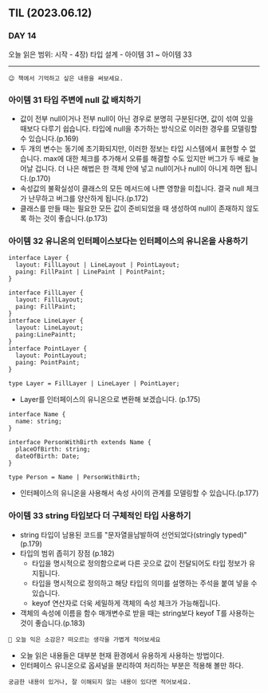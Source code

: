 ## TIL (2023.06.12)

### DAY 14

오늘 읽은 범위: 시작 - 4장) 타입 설계 - 아이템 31 ~ 아이템 33

---

```
😉 책에서 기억하고 싶은 내용을 써보세요.
```

### 아이템 31 타입 주변에 null 값 배치하기

- 값이 전부 null이거나 전부 null이 아닌 경우로 분명히 구분된다면, 값이 섞여 있을 때보다 다루기 쉽습니다.
  타입에 null을 추가하는 방식으로 이러한 경우를 모델링할 수 있습니다.(p.169)
- 두 개의 변수는 동기에 초기화되지만, 이러한 정보는 타입 시스템에서 표현할 수 없습니다. max에 대한 체크를
  추가해서 오류를 해결할 수도 있지만 버그가 두 배로 늘어날 겁니다.
  더 나은 해법은 한 객체 안에 넣고 null이거나 null이 아니게 하면 됩니다.(p.170)
- 속성값의 불확실성이 클래스의 모든 메서드에 나쁜 영향을 미칩니다. 결국 null 체크가 난무하고 버그를 양산하게 됩니다.(p.172)
- 클래스를 만들 때는 필요한 모든 값이 준비되었을 때 생성하여 null이 존재하지 않도록 하는 것이 좋습니다.(p.173)

### 아이템 32 유니온의 인터페이스보다는 인터페이스의 유니온을 사용하기

```
interface Layer {
  layout: FillLayout | LineLayout | PointLayout;
  paing: FillPaint | LinePaint | PointPaint;
}

interface FillLayer {
  layout: FillLayout;
  paing: FillPaint;
}
interface LineLayer {
  layout: LineLayout;
  paing:LinePaintt;
}
interface PointLayer {
  layout: PointLayout;
  paing: PointPaint;
}

type Layer = FillLayer | LineLayer | PointLayer;

```

- Layer를 인터페이스의 유니온으로 변환해 보겠습니다. (p.175)

```
interface Name {
  name: string;
}

interface PersonWithBirth extends Name {
  placeOfBirth: string;
  dateOfBirth: Date;
}

type Person = Name | PersonWithBirth;
```

- 인터페이스의 유니온을 사용해서 속성 사이의 관계를 모델링할 수 있습니다.(p.177)

### 아이템 33 string 타입보다 더 구체적인 타입 사용하기

- string 타입이 남용된 코드를 "문자열을남발하여 선언되었다(stringly typed)"(p.179)
- 타입의 범위 좁히기 장점 (p.182)
  - 타입을 명시적으로 정의함으로써 다른 곳으로 값이 전달되어도 타입 정보가 유지됩니다.
  - 타입을 명시적으로 정의하고 해당 타입의 의미를 설명하는 주석을 붙여 넣을 수 있습니다.
  - keyof 연산자로 더욱 세밀하게 객체의 속성 체크가 가능해집니다.
- 객체의 속성에 이름을 함수 매개변수로 받을 때는 string보다 keyof T를 사용하는 것이 좋습니다.(p.183)

```
🤔 오늘 익은 소감은? 떠오르는 생각을 가볍게 적어보세요
```

- 오늘 읽은 내용들은 대부분 현재 환경에서 유용하게 사용하는 방법이다.
- 인터페이스 유니온으로 옵셔널을 분리하여 처리하는 부분은 적용해 볼만 하다.

```
궁금한 내용이 있거나, 잘 이해되지 않는 내용이 있다면 적어보세요.
```
